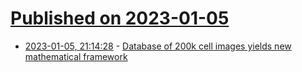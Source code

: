# [Published on 2023-01-05](index.md)

* [2023-01-05, 21:14:28](https://news.ycombinator.com/item?id=34266683) - [Database of 200k cell images yields new mathematical framework](https://alleninstitute.org/what-we-do/cell-science/news-press/articles/interior-design-our-cells)
